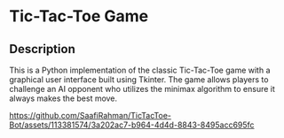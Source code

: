 # Tic-Tac-Toe Game

## Description

This is a Python implementation of the classic Tic-Tac-Toe game with a graphical user interface built using Tkinter. The game allows players to challenge an AI opponent who utilizes the minimax algorithm to ensure it always makes the best move.

https://github.com/SaafiRahman/TicTacToe-Bot/assets/113381574/3a202ac7-b964-4d4d-8843-8495acc695fc


